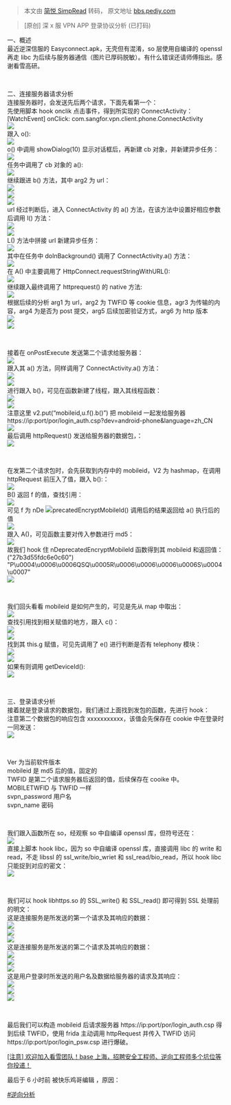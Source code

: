> 本文由 [简悦 SimpRead](http://ksria.com/simpread/) 转码， 原文地址 [bbs.pediy.com](https://bbs.pediy.com/thread-269733.htm)

> [原创] 深 x 服 VPN APP 登录协议分析 (已打码)

一、概述  
最近逆深信服的 Easyconnect.apk，无壳但有混淆，so 层使用自编译的 openssl 再走 libc 为后续与服务器通信（图片已厚码脱敏）。有什么错误还请师傅指出。感谢看雪高研。

 

二、连接服务器请求分析  
连接服务器时，会发送先后两个请求，下面先看第一个：  
先使用脚本 hook onclik 点击事件，得到所实现的 ConnectActivity：  
[WatchEvent] onClick: com.sangfor.vpn.client.phone.ConnectActivity  
![](https://bbs.pediy.com/upload/attach/202110/718877_7PEX8QDG6H5TEZD.png)  
跟入 o():  
![](https://bbs.pediy.com/upload/attach/202110/718877_YSM7XV8AD95TWKU.png)  
o() 中调用 showDialog(10) 显示对话框后，再新建 cb 对象，并新建异步任务：  
![](https://bbs.pediy.com/upload/attach/202110/718877_TAV88BUB8GFHU6B.png)  
任务中调用了 cb 对象的 a():  
![](https://bbs.pediy.com/upload/attach/202110/718877_AEPPTF3Y5P668DY.png)  
继续跟进 b() 方法，其中 arg2 为 url：  
![](https://bbs.pediy.com/upload/attach/202110/718877_6B6NGAET573Q9RU.png)  
![](https://bbs.pediy.com/upload/attach/202110/718877_PAQGWN9PXQAN7U4.png)  
![](https://bbs.pediy.com/upload/attach/202110/718877_FMVDB5BDQ5275Y5.png)  
url 经过判断后，进入 ConnectActivity 的 a() 方法，在该方法中设置好相应参数后调用 l() 方法：  
![](https://bbs.pediy.com/upload/attach/202110/718877_MQUV4R7RWMPEMAC.png)  
![](https://bbs.pediy.com/upload/attach/202110/718877_F6U8SUVM29F39KW.png)  
L() 方法中拼接 url 新建异步任务：  
![](https://bbs.pediy.com/upload/attach/202110/718877_A83VGTATJRDZ6CR.png)  
其中在任务中 doInBackground() 调用了 ConnectActivity.a() 方法：  
![](https://bbs.pediy.com/upload/attach/202110/718877_87TD89B6AHHN5PA.png)  
在 A() 中主要调用了 HttpConnect.requestStringWithURL():  
![](https://bbs.pediy.com/upload/attach/202110/718877_M8QXG7BAR286AZF.png)  
继续跟入最终调用了 httprequest() 的 native 方法:  
![](https://bbs.pediy.com/upload/attach/202110/718877_THFGN2794WK2JEM.png)  
根据后续的分析 arg1 为 url，arg2 为 TWFID 等 cookie 信息，agr3 为传输的内容，arg4 为是否为 post 提交，arg5 后续加密验证方式，arg6 为 http 版本  
![](https://bbs.pediy.com/upload/attach/202110/718877_2AQQ663D9X4A4Y7.png)  
![](https://bbs.pediy.com/upload/attach/202110/718877_9YQA84N8T4YDJSC.png)

 

接着在 onPostExecute 发送第二个请求给服务器：  
![](https://bbs.pediy.com/upload/attach/202110/718877_N2MXU873QTK9VJA.png)  
跟入其 a() 方法，同样调用了 ConnectActivity.a() 方法：  
![](https://bbs.pediy.com/upload/attach/202110/718877_U8SDAZ6739BAP2K.png)  
![](https://bbs.pediy.com/upload/attach/202110/718877_WD9ER8VKA5KU4P8.png)  
进行跟入 b()，可见在函数新建了线程，跟入其线程函数：  
![](https://bbs.pediy.com/upload/attach/202110/718877_FDD3SGWCE5MK4NN.png)  
![](https://bbs.pediy.com/upload/attach/202110/718877_WEKDVWFF2ZCGZG2.png)  
注意这里 v2.put(“mobileid,u.f().b()”) 把 mobileid 一起发给服务器 https://ip:port/por/login_auth.csp?dev=android-phone&language=zh_CN  
![](https://bbs.pediy.com/upload/attach/202110/718877_D9Q4NHGFB7V43WT.png)  
最后调用 httpRequest() 发送给服务器的数据包，：  
![](https://bbs.pediy.com/upload/attach/202110/718877_W9PJHYUQBQA5C66.png)

 

在发第二个请求包时，会先获取到内存中的 mobileid，V2 为 hashmap，在调用 httpRequest 前压入了值，跟入 b():：  
![](https://bbs.pediy.com/upload/attach/202110/718877_PUAWWUMCVD3YE4T.png)  
B() 返回 f 的值，查找引用：  
![](https://bbs.pediy.com/upload/attach/202110/718877_7NNDEKV4QBXD4DU.png)  
可见 f 为 nDe ![](https://bbs.pediy.com/upload/attach/202110/718877_NH6YSYB7JCUPHNM.png)precatedEncryptMobileId() 调用后的结果返回给 a() 执行后的值  
![](https://bbs.pediy.com/upload/attach/202110/718877_CVPCZMG7UFCFFAV.png)  
跟入 A()，可见函数主要对传入参数进行 md5：  
![](https://bbs.pediy.com/upload/attach/202110/718877_8MPTGFUJNCA3Q8P.png)  
故我们 hook 住 nDeprecatedEncryptMobileId 函数得到其 mobileid 和返回值：  
("27b3d55fdc6e0c60")  
"P\u0004\u0006\u0006QSQ\u0005R\u0006\u0006\u0006\u0006S\u0004\u0007"  
![](https://bbs.pediy.com/upload/attach/202110/718877_9ER54MG45GYDUJN.png)

 

我们回头看看 mobileid 是如何产生的，可见是先从 map 中取出：  
![](https://bbs.pediy.com/upload/attach/202110/718877_ZK43QP7Y4RE624N.png)  
查找引用找到相关赋值的地方，跟入 c()：  
![](https://bbs.pediy.com/upload/attach/202110/718877_33K5HBFSQP9M87W.png)  
![](https://bbs.pediy.com/upload/attach/202110/718877_UW5MUBCQVAB2GZW.png)  
找到其 this.g 赋值，可见先调用了 e() 进行判断是否有 telephony 模块：  
![](https://bbs.pediy.com/upload/attach/202110/718877_5KZPG6ANG4YSQXQ.png)  
![](https://bbs.pediy.com/upload/attach/202110/718877_QD9E4TZGET48AJ9.png)  
如果有则调用 getDeviceId():  
![](https://bbs.pediy.com/upload/attach/202110/718877_P37SAVYZQ3M7FSJ.png)

 

三、登录请求分析  
接着就是登录请求的数据包，我们通过上面找到发包的函数，先进行 hook：  
注意第二个数据包的响应包含 <TwfID>xxxxxxxxxxx</TwfID>，该值会先保存在 cookie 中在登录时一同发送：  
![](https://bbs.pediy.com/upload/attach/202110/718877_P846NVQZWB3WTS7.png)

 

Ver 为当前软件版本  
mobileid 是 md5 后的值，固定的  
TWFID 是第二个请求服务器后返回的值，后续保存在 cooike 中。  
MOBILETWFID 与 TWFID 一样  
svpn_password 用户名  
svpn_name 密码

 

我们跟入函数所在 so，经观察 so 中自编译 openssl 库，但符号还在：  
![](https://bbs.pediy.com/upload/attach/202110/718877_59MCH6A4ZUV77XX.png)  
直接上脚本 hook libc，因为 so 中自编译 openssl 库，直接调用 libc 的 write 和 read，不走 libssl 的 ssl_write/bio_wriet 和 ssl_read/bio_read，所以 hook libc 只能捉到对应的密文：  
![](https://bbs.pediy.com/upload/attach/202110/718877_ADJC9GNGBRH3989.png)

 

我们可以 hook libhttps.so 的 SSL_write() 和 SSL_read() 即可得到 SSL 处理前的明文：  
这是连接服务是所发送的第一个请求及其响应的数据：  
![](https://bbs.pediy.com/upload/attach/202110/718877_PS3RFB9YNFP6S69.png)  
![](https://bbs.pediy.com/upload/attach/202110/718877_GYCZS2Y398DHXR4.png)  
![](https://bbs.pediy.com/upload/attach/202110/718877_PEM2Z6ZHGHD8QY4.png)  
这是连接服务是所发送的第二个请求及其响应的数据：  
![](https://bbs.pediy.com/upload/attach/202110/718877_E566A25NCPHQNKJ.png)  
![](https://bbs.pediy.com/upload/attach/202110/718877_WRNDZZHBFZ3NP85.png)  
![](https://bbs.pediy.com/upload/attach/202110/718877_KSK88WDB4X6VW4S.png)  
这是用户登录时所发送的用户名及数据给服务器的请求及其响应：  
![](https://bbs.pediy.com/upload/attach/202110/718877_QEVWGE3CMPSBRK9.png)  
![](https://bbs.pediy.com/upload/attach/202110/718877_W9WKAT6MMUSNN8X.png)  
![](https://bbs.pediy.com/upload/attach/202110/718877_VT94Y3J5F37NRGJ.png)

 

最后我们可以构造 mobileid 后请求服务器 https://ip:port/por/login_auth.csp 得到后续 TWFID，使用 frida 主动调用 httpRequest 并传入 TWFID 访问 https://ip:port/por/login_psw.csp 进行爆破。

[[注意] 欢迎加入看雪团队！base 上海，招聘安全工程师、逆向工程师多个坑位等你投递！](https://bbs.pediy.com/thread-267474.htm)

最后于 6 小时前 被快乐鸡哥编辑 ，原因：

[#逆向分析](forum-161-1-118.htm)